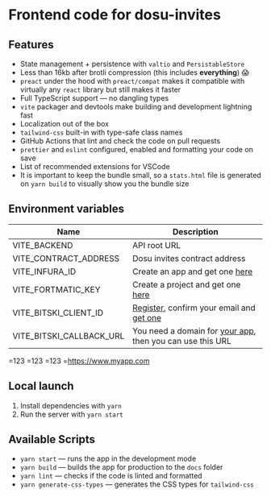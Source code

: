 # Frontend code for dosu-invites

## Features

- State management + persistence with `valtio` and `PersistableStore`
- Less than 16kb after brotli compression (this includes **everything**) 😱
- `preact` under the hood with `preact/compat` makes it compatible with virtually any `react` library but still makes it faster
- Full TypeScript support — no dangling types
- `vite` packager and devtools make building and development lightning fast
- Localization out of the box
- `tailwind-css` built-in with type-safe class names
- GitHub Actions that lint and check the code on pull requests
- `prettier` and `eslint` configured, enabled and formatting your code on save
- List of recommended extensions for VSCode
- It is important to keep the bundle small, so a `stats.html` file is generated on `yarn build` to visually show you the bundle size

## Environment variables

| Name                     | Description                                                             |
| ------------------------ | ----------------------------------------------------------------------- |
| VITE_BACKEND             | API root URL                                                            |
| VITE_CONTRACT_ADDRESS    | Dosu invites contract address                                           |
| VITE_INFURA_ID           | Create an app and get one [here][infura-dev]                            |
| VITE_FORTMATIC_KEY       | Create a project and get one [here][formatic-dev]                       |
| VITE_BITSKI_CLIENT_ID    | [Register][bitski-wallet], confirm your email and [get one][bitski-dev] |
| VITE_BITSKI_CALLBACK_URL | You need a domain for [your app][bitski-dev], then you can use this URL |

=123
=123
=123
=https://www.myapp.com

## Local launch

1. Install dependencies with `yarn`
2. Run the server with `yarn start`

## Available Scripts

- `yarn start` — runs the app in the development mode
- `yarn build` — builds the app for production to the `docs` folder
- `yarn lint` — checks if the code is linted and formatted
- `yarn generate-css-types` — generates the CSS types for `tailwind-css`

[infura-dev]: https://infura.io/dashboard
[formatic-dev]: https://dashboard.fortmatic.com/
[bitski-wallet]: https://wallet.bitski.com/
[bitski-dev]: https://developer.bitski.com/
